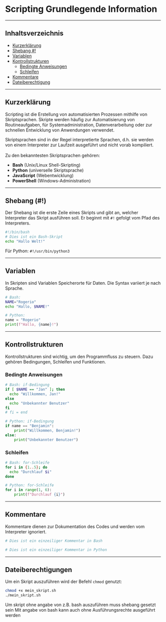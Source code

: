 # Scripting Grundlegende Information

---

## Inhaltsverzeichnis
- [Kurzerklärung](#kurzerklärung)
- [Shebang #!](#shebang)
- [Variablen](#variablen)
- [Kontrollstrukturen](#kontrollstrukturen)
  - [Bedingte Anweisungen](#bedingte-anweisungen)
  - [Schleifen](#schleifen)
- [Kommentare](#kommentare)
- [Dateiberechtigung](#dateiberechtigungen)

---

## Kurzerklärung

Scripting ist die Erstellung von automatisierten Prozessen mithilfe von 
Skriptsprachen. Skripte werden häufig zur Automatisierung von 
Routineaufgaben, für Systemadministration, Datenverarbeitung oder zur 
schnellen Entwicklung von Anwendungen verwendet. 


Skriptsprachen sind in der Regel interpretierte Sprachen, d.h. sie werden 
von einem Interpreter zur Laufzeit ausgeführt und nicht vorab kompiliert. 
<br><br>Zu den bekanntesten Skriptsprachen gehören:

- **Bash** (Unix/Linux Shell-Skripting)
- **Python** (universelle Skriptsprache)
- **JavaScript** (Webentwicklung)
- **PowerShell** (Windows-Administration)

---

## Shebang (#!)

Der Shebang ist die erste Zeile eines Skripts und gibt an, welcher 
Interpreter das Skript ausführen soll. Er beginnt mit `#!` gefolgt vom 
Pfad des Interpreters.

```bash
#!/bin/bash
# Dies ist ein Bash-Skript
echo "Hallo Welt!"
```

Für Python: `#!/usr/bin/python3`

---

## Variablen

In Skripten sind Variablen Speicherorte für Daten. Die Syntax variiert je 
nach Sprache.

```bash
# Bash:
NAME="Rogerio"
echo "Hallo, $NAME!"
```

```python
# Python:
name = "Rogerio"
print(f"Hallo, {name}!")
```

---

## Kontrollstrukturen

Kontrollstrukturen sind wichtig, um den Programmfluss zu steuern. 
Dazu gehören Bedingungen, Schleifen und Funktionen.

### Bedingte Anweisungen

```bash
# Bash: if-Bedingung
if [ $NAME == "Jan" ]; then
  echo "Willkommen, Jan!"
else
  echo "Unbekannter Benutzer"
fi
# fi = end
```

```python
# Python: if-Bedingung
if name == "Benjamin":
    print("Willkommen, Benjamin!")
else:
    print("Unbekannter Benutzer")
```

### Schleifen

```bash
# Bash: for-Schleife
for i in {1..5}; do
  echo "Durchlauf $i"
done
```

```python
# Python: for-Schleife
for i in range(1, 6):
    print(f"Durchlauf {i}")
```

---

## Kommentare

Kommentare dienen zur Dokumentation des Codes und werden vom Interpreter 
ignoriert.

```bash
# Dies ist ein einzeiliger Kommentar in Bash
```

```python
# Dies ist ein einzeiliger Kommentar in Python
```

---

## Dateiberechtigungen

Um ein Skript auszuführen wird der Befehl `chmod` genutzt:

```bash
chmod +x mein_skript.sh
./mein_skript.sh
```
Um skript ohne angabe von z.B. bash auszuführen muss shebang gesetzt sein
Mit angabe von bash kann auch ohne Ausführungsrechte ausgeführt werden
